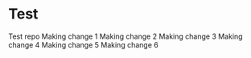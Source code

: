 # Test
Test repo
Making change 1
Making change 2
Making change 3
Making change 4
Making change 5
Making change 6
